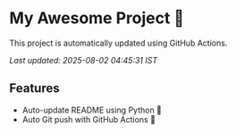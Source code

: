 # My Awesome Project 🚀

This project is automatically updated using GitHub Actions.

_Last updated: 2025-08-02 04:45:31 IST_

## Features
- Auto-update README using Python 🐍
- Auto Git push with GitHub Actions 🤖
